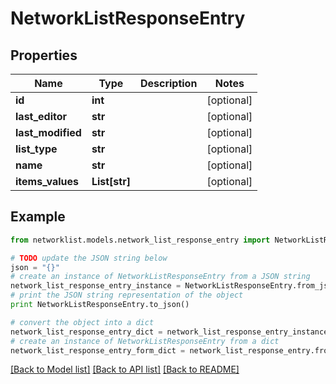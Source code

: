 # NetworkListResponseEntry


## Properties
Name | Type | Description | Notes
------------ | ------------- | ------------- | -------------
**id** | **int** |  | [optional] 
**last_editor** | **str** |  | [optional] 
**last_modified** | **str** |  | [optional] 
**list_type** | **str** |  | [optional] 
**name** | **str** |  | [optional] 
**items_values** | **List[str]** |  | [optional] 

## Example

```python
from networklist.models.network_list_response_entry import NetworkListResponseEntry

# TODO update the JSON string below
json = "{}"
# create an instance of NetworkListResponseEntry from a JSON string
network_list_response_entry_instance = NetworkListResponseEntry.from_json(json)
# print the JSON string representation of the object
print NetworkListResponseEntry.to_json()

# convert the object into a dict
network_list_response_entry_dict = network_list_response_entry_instance.to_dict()
# create an instance of NetworkListResponseEntry from a dict
network_list_response_entry_form_dict = network_list_response_entry.from_dict(network_list_response_entry_dict)
```
[[Back to Model list]](../README.md#documentation-for-models) [[Back to API list]](../README.md#documentation-for-api-endpoints) [[Back to README]](../README.md)


